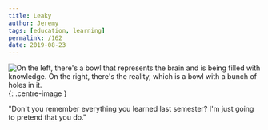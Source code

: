 ```yaml
---
title: Leaky
author: Jeremy
tags: [education, learning]
permalink: /162
date: 2019-08-23
---
```


![On the left, there's a bowl that represents the brain and is being filled with knowledge. On the right, there's the reality, which is a bowl with a bunch of holes in it.](https://res.cloudinary.com/dh3hm8pb7/image/upload/c_scale,q_auto:best,w_615/v1535842782/Handwaving/Published/Leaky.png){: .centre-image }

"Don't you remember everything you learned last semester? I'm just going to pretend that you do."
